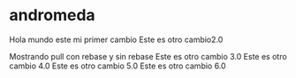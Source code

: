 # andromeda
Hola mundo este mi primer cambio
Este es otro cambio2.0

Mostrando pull con rebase y sin rebase
Este es otro cambio 3.0
Este es otro cambio 4.0
Este es otro cambio 5.0
Este es otro cambio 6.0
